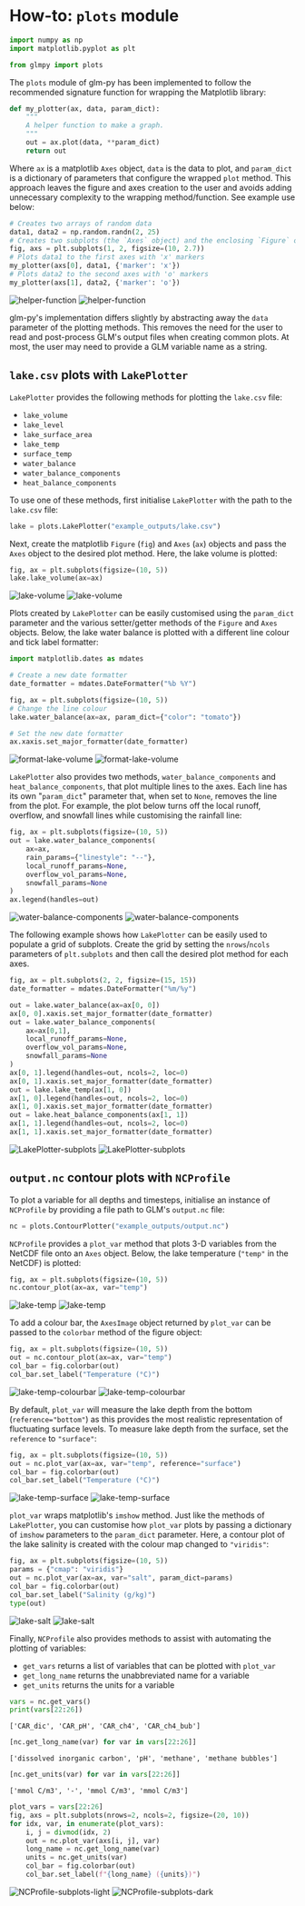 # How-to: `plots` module

```python
import numpy as np
import matplotlib.pyplot as plt

from glmpy import plots
```
The `plots` module of glm-py has been implemented to follow the recommended 
signature function for wrapping the Matplotlib library:

```python
def my_plotter(ax, data, param_dict):
    """
    A helper function to make a graph.
    """
    out = ax.plot(data, **param_dict)
    return out
```

Where `ax` is a matplotlib `Axes` object, `data` is the data to 
plot, and `param_dict` is a dictionary of parameters that configure the wrapped
`plot` method. This approach leaves the figure and axes creation to the user 
and avoids adding unnecessary complexity to the wrapping method/function. See
example use below:

```python
# Creates two arrays of random data
data1, data2 = np.random.randn(2, 25)  
# Creates two subplots (the `Axes` object) and the enclosing `Figure` object
fig, axs = plt.subplots(1, 2, figsize=(10, 2.7))
# Plots data1 to the first axes with 'x' markers
my_plotter(axs[0], data1, {'marker': 'x'})
# Plots data2 to the second axes with 'o' markers
my_plotter(axs[1], data2, {'marker': 'o'})
```

![helper-function](../img/how-to-plots/helper-function-light.png#only-light)
![helper-function](../img/how-to-plots/helper-function-dark.png#only-dark)

glm-py's implementation differs slightly by abstracting away the `data` 
parameter of the plotting methods. This removes the need for the user to read
and post-process GLM's output files when creating common plots. At most, the 
user may need to provide a GLM variable name as a string.

## `lake.csv` plots with `LakePlotter`

`LakePlotter` provides the following methods for plotting the `lake.csv` file:

- `lake_volume`
- `lake_level`
- `lake_surface_area`
- `lake_temp`
- `surface_temp`
- `water_balance`
- `water_balance_components`
- `heat_balance_components`


To use one of these methods, first initialise `LakePlotter` with the path to 
the `lake.csv` file:

```python
lake = plots.LakePlotter("example_outputs/lake.csv")
```

Next, create the matplotlib `Figure` (`fig`) and `Axes` (`ax`) objects and pass the 
`Axes` object to the desired plot method. Here, the lake volume is plotted:

```python
fig, ax = plt.subplots(figsize=(10, 5))
lake.lake_volume(ax=ax)
```

![lake-volume](../img/how-to-plots/lake-volume-light.png#only-light)
![lake-volume](../img/how-to-plots/lake-volume-dark.png#only-dark)

Plots created by `LakePlotter` can be easily customised using the `param_dict`
parameter and the various setter/getter methods of the `Figure` and `Axes`
objects. Below, the lake water balance is plotted with a different line colour
and tick label formatter:  

```python
import matplotlib.dates as mdates

# Create a new date formatter
date_formatter = mdates.DateFormatter("%b %Y")

fig, ax = plt.subplots(figsize=(10, 5))
# Change the line colour
lake.water_balance(ax=ax, param_dict={"color": "tomato"})

# Set the new date formatter
ax.xaxis.set_major_formatter(date_formatter)
```

![format-lake-volume](../img/how-to-plots/format-lake-volume-light.png#only-light)
![format-lake-volume](../img/how-to-plots/format-lake-volume-dark.png#only-dark)

`LakePlotter` also provides two methods, `water_balance_components` and
`heat_balance_components`, that plot multiple lines to the axes. Each line has
its own "`param_dict`" parameter that, when set to `None`, removes the line from
the plot. For example, the plot below turns off the local runoff, overflow, and
snowfall lines while customising the rainfall line:

```python
fig, ax = plt.subplots(figsize=(10, 5))
out = lake.water_balance_components(
    ax=ax, 
    rain_params={"linestyle": "--"},
    local_runoff_params=None, 
    overflow_vol_params=None,
    snowfall_params=None
)
ax.legend(handles=out)
```

![water-balance-components](../img/how-to-plots/water-balance-components-light.png#only-light)
![water-balance-components](../img/how-to-plots/water-balance-components-dark.png#only-dark)

The following example shows how `LakePlotter` can be easily used to populate a
grid of subplots. Create the grid by setting the `nrows`/`ncols` parameters of 
`plt.subplots` and then call the desired plot method for each axes.

```python
fig, ax = plt.subplots(2, 2, figsize=(15, 15))
date_formatter = mdates.DateFormatter("%m/%y")

out = lake.water_balance(ax=ax[0, 0])
ax[0, 0].xaxis.set_major_formatter(date_formatter)
out = lake.water_balance_components(
    ax=ax[0,1], 
    local_runoff_params=None, 
    overflow_vol_params=None,
    snowfall_params=None
)
ax[0, 1].legend(handles=out, ncols=2, loc=0)
ax[0, 1].xaxis.set_major_formatter(date_formatter)
out = lake.lake_temp(ax[1, 0])
ax[1, 0].legend(handles=out, ncols=2, loc=0)
ax[1, 0].xaxis.set_major_formatter(date_formatter)
out = lake.heat_balance_components(ax[1, 1])
ax[1, 1].legend(handles=out, ncols=2, loc=0)
ax[1, 1].xaxis.set_major_formatter(date_formatter)
```

![LakePlotter-subplots](../img/how-to-plots/LakePlotter-subplots-light.png#only-light)
![LakePlotter-subplots](../img/how-to-plots/LakePlotter-subplots-dark.png#only-dark)

## `output.nc` contour plots with `NCProfile`

To plot a variable for all depths and timesteps, initialise an instance of 
`NCProfile` by providing a file path to GLM's `output.nc` file:

```python
nc = plots.ContourPlotter("example_outputs/output.nc")
```

`NCProfile` provides a `plot_var` method that plots 3-D variables from
the NetCDF file onto an `Axes` object. Below, the lake temperature 
(`"temp"` in the NetCDF) is plotted:

```python
fig, ax = plt.subplots(figsize=(10, 5))
nc.contour_plot(ax=ax, var="temp")
```

![lake-temp](../img/how-to-plots/lake-temp-light.png#only-light)
![lake-temp](../img/how-to-plots/lake-temp-dark.png#only-dark)

To add a colour bar, the `AxesImage` object returned by `plot_var` can be 
passed to the `colorbar` method of the figure object:

```python
fig, ax = plt.subplots(figsize=(10, 5))
out = nc.contour_plot(ax=ax, var="temp")
col_bar = fig.colorbar(out)
col_bar.set_label("Temperature (°C)")
```

![lake-temp-colourbar](../img/how-to-plots/lake-temp-colourbar-light.png#only-light)
![lake-temp-colourbar](../img/how-to-plots/lake-temp-colourbar-dark.png#only-dark)

By default, `plot_var` will measure the lake depth from the bottom 
(`reference="bottom"`) as this provides the most realistic representation of 
fluctuating surface levels. To measure lake depth from the surface, set the 
`reference` to `"surface"`:

```python
fig, ax = plt.subplots(figsize=(10, 5))
out = nc.plot_var(ax=ax, var="temp", reference="surface")
col_bar = fig.colorbar(out)
col_bar.set_label("Temperature (°C)")
```

![lake-temp-surface](../img/how-to-plots/lake-temp-surface-light.png#only-light)
![lake-temp-surface](../img/how-to-plots/lake-temp-surface-dark.png#only-dark)


`plot_var` wraps matplotlib's `imshow` method. Just like the methods of 
`LakePlotter`, you can customise how `plot_var` plots by passing a dictionary 
of `imshow` parameters to the `param_dict` parameter. Here, a contour plot 
of the lake salinity is created with the colour map changed to `"viridis"`:

```python
fig, ax = plt.subplots(figsize=(10, 5))
params = {"cmap": "viridis"}
out = nc.plot_var(ax=ax, var="salt", param_dict=params)
col_bar = fig.colorbar(out)
col_bar.set_label("Salinity (g/kg)")
type(out)
```

![lake-salt](../img/how-to-plots/lake-salt-light.png#only-light)
![lake-salt](../img/how-to-plots/lake-salt-dark.png#only-dark)

Finally, `NCProfile` also provides methods to assist with automating the 
plotting of variables:

- `get_vars` returns a list of variables that can be plotted with `plot_var`
- `get_long_name` returns the unabbreviated name for a variable
- `get_units` returns the units for a variable

```python
vars = nc.get_vars()
print(vars[22:26])
```
```
['CAR_dic', 'CAR_pH', 'CAR_ch4', 'CAR_ch4_bub']
```
```python
[nc.get_long_name(var) for var in vars[22:26]]
```
```
['dissolved inorganic carbon', 'pH', 'methane', 'methane bubbles']
```
```python
[nc.get_units(var) for var in vars[22:26]]
```
```
['mmol C/m3', '-', 'mmol C/m3', 'mmol C/m3']
```

```python
plot_vars = vars[22:26]
fig, axs = plt.subplots(nrows=2, ncols=2, figsize=(20, 10))
for idx, var, in enumerate(plot_vars):
    i, j = divmod(idx, 2)
    out = nc.plot_var(axs[i, j], var)
    long_name = nc.get_long_name(var)
    units = nc.get_units(var)
    col_bar = fig.colorbar(out)
    col_bar.set_label(f"{long_name} ({units})")
```

![NCProfile-subplots-light](../img/how-to-plots/NCProfile-subplots-light.png#only-light)
![NCProfile-subplots-dark](../img/how-to-plots/NCProfile-subplots-dark.png#only-dark)
